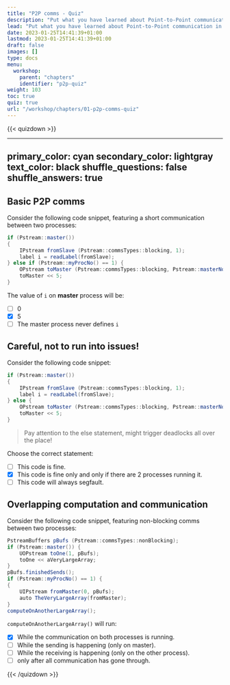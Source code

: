 ```yaml
---
title: "P2P comms - Quiz"
description: "Put what you have learned about Point-to-Point communication in OpenFOAM to the test."
lead: "Put what you have learned about Point-to-Point communication in OpenFOAM to the test."
date: 2023-01-25T14:41:39+01:00
lastmod: 2023-01-25T14:41:39+01:00
draft: false
images: []
type: docs
menu:
  workshop:
    parent: "chapters"
    identifier: "p2p-quiz"
weight: 103
toc: true
quiz: true
url: "/workshop/chapters/01-p2p-comms-quiz"
---
```


{{< quizdown >}}

---
primary_color: cyan
secondary_color: lightgray
text_color: black
shuffle_questions: false
shuffle_answers: true
---

## Basic P2P comms

Consider the following code snippet, featuring a short communication between two
processes:

```java
if (Pstream::master())
{
    IPstream fromSlave (Pstream::commsTypes::blocking, 1);
    label i = readLabel(fromSlave);
} else if (Pstream::myProcNo() == 1) {
    OPstream toMaster (Pstream::commsTypes::blocking, Pstream::masterNo());
    toMaster << 5;
}
```

The value of `i` on **master** process will be:

- [ ] 0
- [x] 5
- [ ] The master process never defines `i`

## Careful, not to run into issues!

Consider the following code snippet:

```java
if (Pstream::master())
{
    IPstream fromSlave (Pstream::commsTypes::blocking, 1);
    label i = readLabel(fromSlave);
} else {
    OPstream toMaster (Pstream::commsTypes::blocking, Pstream::masterNo());
    toMaster << 5;
}
```

> Pay attention to the else statement, might trigger deadlocks all over the place!

Choose the correct statement:

- [ ] This code is fine.
- [x] This code is fine only and only if there are 2 processes running it.
- [ ] This code will always segfault.

## Overlapping computation and communication

Consider the following code snippet, featuring non-blocking comms between two processes:

```java
PstreamBuffers pBufs (Pstream::commsTypes::nonBlocking);
if (Pstream::master()) {
    UOPstream toOne(1, pBufs);
    toOne << aVeryLargeArray;
}
pBufs.finishedSends();
if (Pstream::myProcNo() == 1) {
{
    UIPstream fromMaster(0, pBufs);
    auto TheVeryLargeArray(fromMaster);
}
computeOnAnotherLargeArray();
```

`computeOnAnotherLargeArray()` will run:

- [x] While the communication on both processes is running.
- [ ] While the sending is happening (only on master).
- [ ] While the receiving is happening (only on the other process).
- [ ] only after all communication has gone through.

{{< /quizdown >}}
